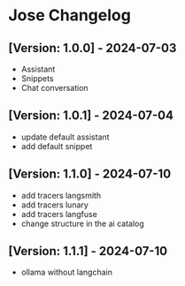 # Jose Changelog

## [Version: 1.0.0] - 2024-07-03

- Assistant 
- Snippets
- Chat conversation

## [Version: 1.0.1] - 2024-07-04

- update default assistant
- add default snippet

## [Version: 1.1.0] - 2024-07-10

- add tracers langsmith
- add tracers lunary
- add tracers langfuse
- change structure in the ai catalog

## [Version: 1.1.1] - 2024-07-10

- ollama without langchain
